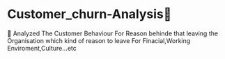 # Customer_churn-Analysis🚀


🚀 Analyzed The Customer Behaviour For Reason behinde that leaving the Organisation which kind of reason to leave For Finacial,Working Enviroment,Culture...etc
